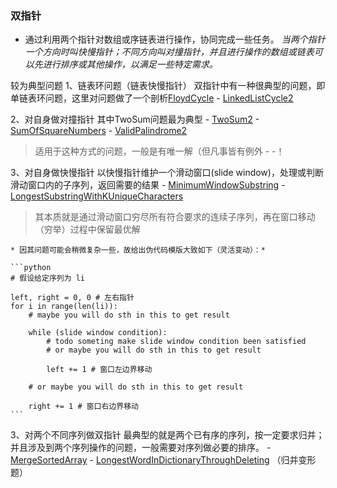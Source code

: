 ### 双指针
- 通过利用两个指针对数组或序链表进行操作，协同完成一些任务。
    *当两个指针一个方向时叫快慢指针；不同方向叫对撞指针，并且进行操作的数组或链表可以先进行排序或其他操作，以满足一些特定需求。*
    
较为典型问题
1、链表环问题（链表快慢指针）
    双指针中有一种很典型的问题，即单链表环问题，这里对问题做了一个剖析[FloydCycle](./FloydCycle.md)
    - [LinkedListCycle2](./LinkedListCycle2.py)
    
2、对自身做对撞指针
    其中TwoSum问题最为典型
    - [TwoSum2](./TwoSum2.py)
    - [SumOfSquareNumbers](./正整数写成平方和是否有整数解.py)
    - [ValidPalindrome2](./ValidPalindrome2.py)
   > 适用于这种方式的问题，一般是有唯一解（但凡事皆有例外 - -！

3、对自身做快慢指针
    以快慢指针维护一个滑动窗口(slide window)，处理或判断滑动窗口内的子序列，返回需要的结果
    - [MinimumWindowSubstring](滑动窗口/最短包含子串.py)
    - [LongestSubstringWithKUniqueCharacters](滑动窗口/k个字符组成的最长子字符串.py)    
        
   > 其本质就是通过滑动窗口穷尽所有符合要求的连续子序列，再在窗口移动（穷举）过程中保留最优解

    * 因其问题可能会稍微复杂一些，故给出伪代码模版大致如下（灵活变动）：*
    
    ```python
    # 假设给定序列为 li
    
    left, right = 0, 0 # 左右指针
    for i in range(len(li)):
        # maybe you will do sth in this to get result

        while (slide window condition):
            # todo someting make slide window condition been satisfied
            # or maybe you will do sth in this to get result

            left += 1 # 窗口左边界移动
            
        # or maybe you will do sth in this to get result

        right += 1 # 窗口右边界移动
    ```
    
3、对两个不同序列做双指针
    最典型的就是两个已有序的序列，按一定要求归并；并且涉及到两个序列操作的问题，一般需要对序列做必要的排序。
    - [MergeSortedArray](./MergeSortedArray.py)
    - [LongestWordInDictionaryThroughDeleting](./LongestWordInDictionaryThroughDeleting.py) （归并变形题）